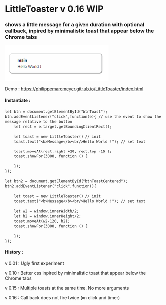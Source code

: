 # LittleToaster v 0.16 WIP
### shows a little message for a given duration with optional callback, inpired by minimalistic toast that appear below the Chrome tabs

![screen shot](https://raw.githubusercontent.com/PhilippeMarcMeyer/LittleToaster/master/Caption2.png)

Demo : https://philippemarcmeyer.github.io/LittleToaster/index.html

#### Instantiate :

``` 
let btn = document.getElementById("btnToast");
btn.addEventListener("click",function(e){ // use the event to show the message relative to the button
	let rect = e.target.getBoundingClientRect();

	let toast = new LittleToaster() // init
	toast.text("<b>Message</b><br/>Hello World !"); // set text

	toast.moveAt(rect.right +20, rect.top -15 ); 
	toast.showFor(3000, function () {

	});
});

let btn2 = document.getElementById("btnToastCentered");
btn2.addEventListener("click",function(){

	let toast = new LittleToaster() // init
	toast.text("<b>Message</b><br/>Hello World !"); // set text

	let w2 = window.innerWidth/2;
	let h2 = window.innerHeight/2;
	toast.moveAt(w2-120, h2); 
	toast.showFor(3000, function () {

	});
});
``` 

#### History :

v 0.01 : Ugly first experiment

v 0.10 : Better css inpired by minimalistic toast that appear below the Chrome tabs

v 0.15 : Multiple toasts at the same time. No more arguments

v 0.16 : Call back does not fire twice (on click and timer)



